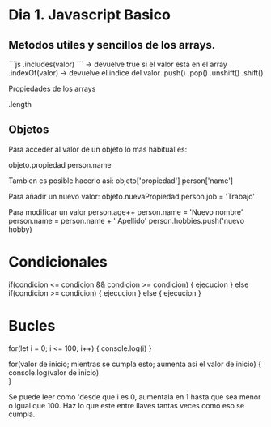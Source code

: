 # Dia 1. Javascript Basico

## Metodos utiles y sencillos de los arrays.

´´´js
.includes(valor)
´´´ -> devuelve true si el valor esta en el array
.indexOf(valor) -> devuelve el indice del valor
.push() .pop()
.unshift() .shift()

Propiedades de los arrays

.length

## Objetos

Para acceder al valor de un objeto lo mas habitual es:

objeto.propiedad
person.name

Tambien es posible hacerlo asi:
objeto['propiedad']
person['name']

Para añadir un nuevo valor:
objeto.nuevaPropiedad
person.job = 'Trabajo'

Para modificar un valor
person.age++
person.name = 'Nuevo nombre'
person.name = person.name + ' Apellido'
person.hobbies.push('nuevo hobby)

# Condicionales

if(condicion <= condicion && condicion >= condicion) {
ejecucion
} else if(condicion >= condicion) {
ejecucion
} else {
ejecucion
}

# Bucles

for(let i = 0; i <= 100; i++) {
console.log(i)
}

for(valor de inicio; mientras se cumpla esto; aumenta asi el valor de inicio) {
console.log(valor de inicio)  
}

Se puede leer como 'desde que i es 0, aumentala en 1 hasta que sea menor o igual que 100. Haz lo que este entre llaves tantas veces como eso se cumpla.
